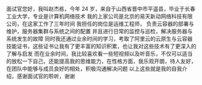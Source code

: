 
面试官您好，我叫赵杰栋，今年 24 岁，来自于山西省晋中市平遥县，毕业于长春工业大学，专业是计算机网络技术
我的上家公司是北京的易天新动网络科技有限公司，在这家工作了三年时间
我担任的岗位是运维工程师， 负责云容器的部署与维护，服务器集群与系统之间的配置
并且进行日常的监控与巡检，解决服务器与系统发生的故障
同时我还通过业余时间的学习，考取了阿里云的云原生与云容器技能证书，这些证书让我有了更丰富的知识积累，也让我对这些技术有了更深入的了解与启发
而在业余时间，我比较喜欢看一些短视频以及听音乐，不仅可以适当的放松一下自己，还能提高我的思维能力，在性格方面，我乐观开朗，待人友好，在团队中能够与成员良好的相处，积极沟通解决问题 
以上这些就是我的自我介绍，感谢面试官的聆听，谢谢